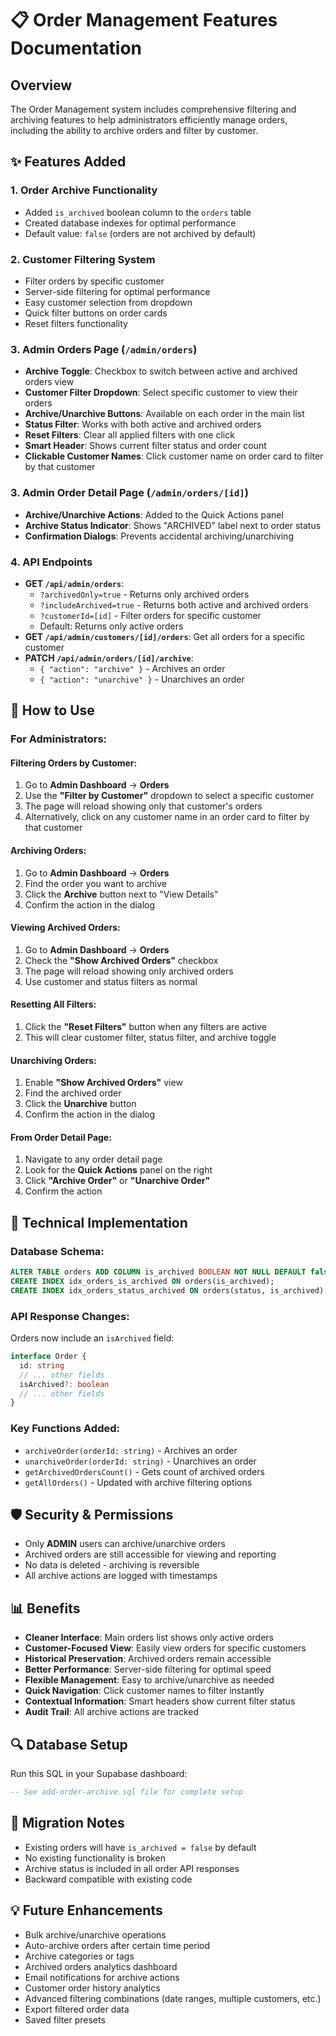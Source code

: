 # 📋 Order Management Features Documentation

## Overview
The Order Management system includes comprehensive filtering and archiving features to help administrators efficiently manage orders, including the ability to archive orders and filter by customer.

## ✨ Features Added

### 1. **Order Archive Functionality**
- Added `is_archived` boolean column to the `orders` table
- Created database indexes for optimal performance
- Default value: `false` (orders are not archived by default)

### 2. **Customer Filtering System**
- Filter orders by specific customer
- Server-side filtering for optimal performance
- Easy customer selection from dropdown
- Quick filter buttons on order cards
- Reset filters functionality

### 3. **Admin Orders Page (`/admin/orders`)**
- **Archive Toggle**: Checkbox to switch between active and archived orders view
- **Customer Filter Dropdown**: Select specific customer to view their orders
- **Archive/Unarchive Buttons**: Available on each order in the main list
- **Status Filter**: Works with both active and archived orders
- **Reset Filters**: Clear all applied filters with one click
- **Smart Header**: Shows current filter status and order count
- **Clickable Customer Names**: Click customer name on order card to filter by that customer

### 3. **Admin Order Detail Page (`/admin/orders/[id]`)**
- **Archive/Unarchive Actions**: Added to the Quick Actions panel
- **Archive Status Indicator**: Shows "ARCHIVED" label next to order status
- **Confirmation Dialogs**: Prevents accidental archiving/unarchiving

### 4. **API Endpoints**
- **GET `/api/admin/orders`**: 
  - `?archivedOnly=true` - Returns only archived orders
  - `?includeArchived=true` - Returns both active and archived orders
  - `?customerId=[id]` - Filter orders for specific customer
  - Default: Returns only active orders
- **GET `/api/admin/customers/[id]/orders`**: Get all orders for a specific customer
- **PATCH `/api/admin/orders/[id]/archive`**:
  - `{ "action": "archive" }` - Archives an order
  - `{ "action": "unarchive" }` - Unarchives an order

## 🚀 How to Use

### For Administrators:

#### Filtering Orders by Customer:
1. Go to **Admin Dashboard** → **Orders**
2. Use the **"Filter by Customer"** dropdown to select a specific customer
3. The page will reload showing only that customer's orders
4. Alternatively, click on any customer name in an order card to filter by that customer

#### Archiving Orders:
1. Go to **Admin Dashboard** → **Orders**
2. Find the order you want to archive
3. Click the **Archive** button next to "View Details"
4. Confirm the action in the dialog

#### Viewing Archived Orders:
1. Go to **Admin Dashboard** → **Orders**
2. Check the **"Show Archived Orders"** checkbox
3. The page will reload showing only archived orders
4. Use customer and status filters as normal

#### Resetting All Filters:
1. Click the **"Reset Filters"** button when any filters are active
2. This will clear customer filter, status filter, and archive toggle

#### Unarchiving Orders:
1. Enable **"Show Archived Orders"** view
2. Find the archived order
3. Click the **Unarchive** button
4. Confirm the action in the dialog

#### From Order Detail Page:
1. Navigate to any order detail page
2. Look for the **Quick Actions** panel on the right
3. Click **"Archive Order"** or **"Unarchive Order"**
4. Confirm the action

## 🔧 Technical Implementation

### Database Schema:
```sql
ALTER TABLE orders ADD COLUMN is_archived BOOLEAN NOT NULL DEFAULT false;
CREATE INDEX idx_orders_is_archived ON orders(is_archived);
CREATE INDEX idx_orders_status_archived ON orders(status, is_archived);
```

### API Response Changes:
Orders now include an `isArchived` field:
```typescript
interface Order {
  id: string
  // ... other fields
  isArchived?: boolean
  // ... other fields
}
```

### Key Functions Added:
- `archiveOrder(orderId: string)` - Archives an order
- `unarchiveOrder(orderId: string)` - Unarchives an order
- `getArchivedOrdersCount()` - Gets count of archived orders
- `getAllOrders()` - Updated with archive filtering options

## 🛡️ Security & Permissions
- Only **ADMIN** users can archive/unarchive orders
- Archived orders are still accessible for viewing and reporting
- No data is deleted - archiving is reversible
- All archive actions are logged with timestamps

## 📊 Benefits
- **Cleaner Interface**: Main orders list shows only active orders
- **Customer-Focused View**: Easily view orders for specific customers
- **Historical Preservation**: Archived orders remain accessible
- **Better Performance**: Server-side filtering for optimal speed
- **Flexible Management**: Easy to archive/unarchive as needed
- **Quick Navigation**: Click customer names to filter instantly
- **Contextual Information**: Smart headers show current filter status
- **Audit Trail**: All archive actions are tracked

## 🔍 Database Setup
Run this SQL in your Supabase dashboard:
```sql
-- See add-order-archive.sql file for complete setup
```

## 🔄 Migration Notes
- Existing orders will have `is_archived = false` by default
- No existing functionality is broken
- Archive status is included in all order API responses
- Backward compatible with existing code

## 💡 Future Enhancements
- Bulk archive/unarchive operations
- Auto-archive orders after certain time period
- Archive categories or tags
- Archived orders analytics dashboard
- Email notifications for archive actions
- Customer order history analytics
- Advanced filtering combinations (date ranges, multiple customers, etc.)
- Export filtered order data
- Saved filter presets
